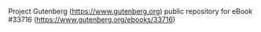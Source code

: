 Project Gutenberg (https://www.gutenberg.org) public repository for eBook #33716 (https://www.gutenberg.org/ebooks/33716)
